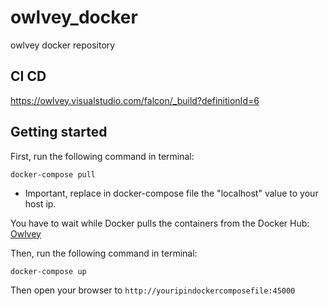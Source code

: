 # owlvey_docker
owlvey docker repository

## CI CD

https://owlvey.visualstudio.com/falcon/_build?definitionId=6


## Getting started

First, run the following command in terminal:

    docker-compose pull

* Important, replace in docker-compose file the "localhost" value to your host ip.

You have to wait while Docker pulls the containers from the Docker Hub: <a target="_blank" href="https://hub.docker.com/u/owlvey/">Owlvey</a>

Then, run the following command in terminal:

    docker-compose up

Then open your browser to `http://youripindockercomposefile:45000`
